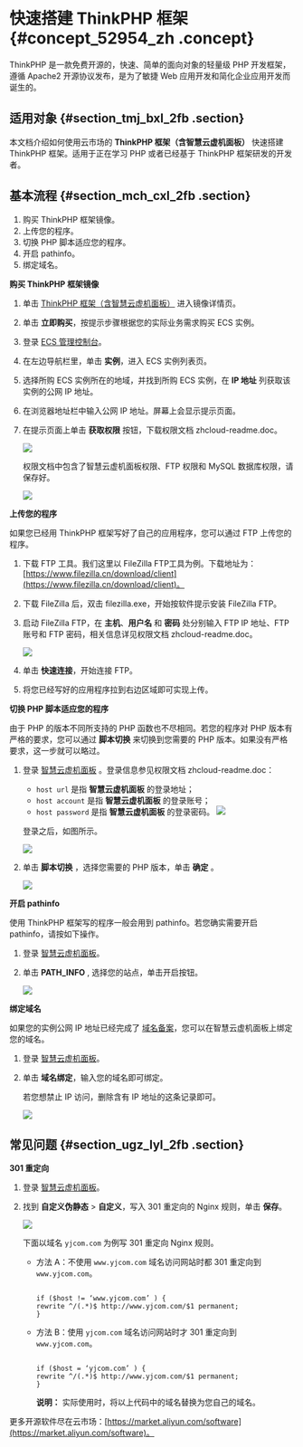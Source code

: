 # 快速搭建 ThinkPHP 框架 {#concept_52954_zh .concept}

ThinkPHP 是一款免费开源的，快速、简单的面向对象的轻量级 PHP 开发框架，遵循 Apache2 开源协议发布，是为了敏捷 Web 应用开发和简化企业应用开发而诞生的。

## 适用对象 {#section_tmj_bxl_2fb .section}

本文档介绍如何使用云市场的 **ThinkPHP 框架（含智慧云虚机面板）** 快速搭建 ThinkPHP 框架。适用于正在学习 PHP 或者已经基于 ThinkPHP 框架研发的开发者。

## 基本流程 {#section_mch_cxl_2fb .section}

1.  购买 ThinkPHP 框架镜像。
2.  上传您的程序。
3.  切换 PHP 脚本适应您的程序。
4.  开启 pathinfo。
5.  绑定域名。

**购买 ThinkPHP 框架镜像**

1.  单击 [ThinkPHP 框架（含智慧云虚机面板）](https://market.aliyun.com/products/53616009/cmjj017339.html) 进入镜像详情页。
2.  单击 **立即购买**，按提示步骤根据您的实际业务需求购买 ECS 实例。

3.  登录 [ECS 管理控制台](https://ecs.console.aliyun.com/#/home)。

4.  在左边导航栏里，单击 **实例**，进入 ECS 实例列表页。
5.  选择所购 ECS 实例所在的地域，并找到所购 ECS 实例，在 **IP 地址** 列获取该实例的公网 IP 地址。
6.  在浏览器地址栏中输入公网 IP 地址。屏幕上会显示提示页面。
7.  在提示页面上单击 **获取权限** 按钮，下载权限文档 zhcloud-readme.doc。

    ![](http://static-aliyun-doc.oss-cn-hangzhou.aliyuncs.com/assets/img/9781/153796126712159_zh-CN.png)

    权限文档中包含了智慧云虚机面板权限、FTP 权限和 MySQL 数据库权限，请保存好。

    ![](http://static-aliyun-doc.oss-cn-hangzhou.aliyuncs.com/assets/img/9781/153796126712160_zh-CN.png)


**上传您的程序**

如果您已经用 ThinkPHP 框架写好了自己的应用程序，您可以通过 FTP 上传您的程序。

1.  下载 FTP 工具。我们这里以 FileZilla FTP工具为例。下载地址为：[https://www.filezilla.cn/download/client](https://www.filezilla.cn/download/client)。
2.  下载 FileZilla 后，双击 filezilla.exe，开始按软件提示安装 FileZilla FTP。
3.  启动 FileZilla FTP，在 **主机**、**用户名** 和 **密码** 处分别输入 FTP IP 地址、FTP 账号和 FTP 密码，相关信息详见权限文档 zhcloud-readme.doc。

    ![](http://static-aliyun-doc.oss-cn-hangzhou.aliyuncs.com/assets/img/9781/153796126812161_zh-CN.png)

4.  单击 **快速连接**，开始连接 FTP。
5.  将您已经写好的应用程序拉到右边区域即可实现上传。

**切换 PHP 脚本适应您的程序**

由于 PHP 的版本不同所支持的 PHP 函数也不尽相同。若您的程序对 PHP 版本有严格的要求，您可以通过 **脚本切换** 来切换到您需要的 PHP 版本。如果没有严格要求，这一步就可以略过。

1.  登录 [智慧云虚机面板](http://zhy.yjcom.com/) 。登录信息参见权限文档 zhcloud-readme.doc：

    -   `host url` 是指 **智慧云虚机面板** 的登录地址；
    -   `host account` 是指 **智慧云虚机面板** 的登录账号；
    -   `host password` 是指 **智慧云虚机面板** 的登录密码。
    ![](http://static-aliyun-doc.oss-cn-hangzhou.aliyuncs.com/assets/img/9781/153796126812162_zh-CN.png)

    登录之后，如图所示。

    ![](http://static-aliyun-doc.oss-cn-hangzhou.aliyuncs.com/assets/img/9781/153796126812163_zh-CN.png)

2.  单击 **脚本切换** ，选择您需要的 PHP 版本，单击 **确定** 。

    ![](http://static-aliyun-doc.oss-cn-hangzhou.aliyuncs.com/assets/img/9781/153796126812165_zh-CN.png)


**开启 pathinfo**

使用 ThinkPHP 框架写的程序一般会用到 pathinfo。若您确实需要开启 pathinfo，请按如下操作。

1.  登录 [智慧云虚机面板](http://zhy.yjcom.com/)。
2.  单击 **PATH\_INFO** , 选择您的站点，单击开启按钮。

    ![](http://static-aliyun-doc.oss-cn-hangzhou.aliyuncs.com/assets/img/9781/153796126812166_zh-CN.png)


**绑定域名**

如果您的实例公网 IP 地址已经完成了 [域名备案](http://help.aliyun.com/document_detail/35468.html)，您可以在智慧云虚机面板上绑定您的域名。

1.  登录 [智慧云虚机面板](http://zhy.yjcom.com/)。
2.  单击 **域名绑定**，输入您的域名即可绑定。

    若您想禁止 IP 访问，删除含有 IP 地址的这条记录即可。

    ![](http://static-aliyun-doc.oss-cn-hangzhou.aliyuncs.com/assets/img/9781/153796126812167_zh-CN.png)


## 常见问题 {#section_ugz_lyl_2fb .section}

**301 重定向**

1.  登录 [智慧云虚机面板](http://zhy.yjcom.com/)。
2.  找到 **自定义伪静态** \> **自定义**，写入 301 重定向的 Nginx 规则，单击 **保存**。

    ![](http://static-aliyun-doc.oss-cn-hangzhou.aliyuncs.com/assets/img/9781/153796126812168_zh-CN.png)

    下面以域名 `yjcom.com` 为例写 301 重定向 Nginx 规则。

    -   方法 A：不使用 `www.yjcom.com` 域名访问网站时都 301 重定向到 `www.yjcom.com`。

        ```
        
        if ($host != ‘www.yjcom.com’ ) {
        rewrite ^/(.*)$ http://www.yjcom.com/$1 permanent;
        }
        ```

    -   方法 B：使用 `yjcom.com` 域名访问网站时才 301 重定向到 `www.yjcom.com`。

        ```
        
        if ($host = ‘yjcom.com’ ) {
        rewrite ^/(.*)$ http://www.yjcom.com/$1 permanent;
        }
        ```

        **说明：** 实际使用时，将以上代码中的域名替换为您自己的域名。


更多开源软件尽在云市场：[https://market.aliyun.com/software](https://market.aliyun.com/software)。

